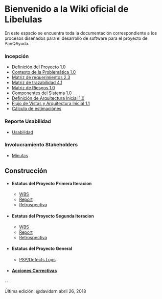 # Bienvenido a la Wiki oficial de Libelulas
En este espacio se encuentra toda la documentación correspondiente a los procesos diseñados para el desarrollo de software para el proyecto de PanQAyuda.

### Incepción
* [Definición del Proyecto 1.0](https://github.com/CaveLabs-1/PanQAyuda-Wiki/blob/master/Documentacion/Jimmy%20Definicio%CC%81n%20de%20proyecto.pdf)
* [Contexto de la Problemática 1.0](https://github.com/CaveLabs-1/PanQAyuda-Wiki/blob/master/Documentacion/Project%20Proposal%20Timmy.pdf )
* [Matriz de requerimientos 2.3](https://github.com/CaveLabs-1/PanQAyuda-Wiki/blob/master/Documentacion/Matriz%20de%20Requerimientos%20-%20Sheet1.csv)
* [Matriz de trazabilidad 4.1](https://github.com/CaveLabs-1/PanQAyuda-Wiki/blob/master/Documentacion/Matriz%20de%20Trazabilidad/Matriz%20de%20Trazabilidad%20Pan.xlsx)
* [Matriz de Riesgos 1.0](https://github.com/CaveLabs-1/PanQAyuda-Wiki/blob/master/Documentacion/Riesgos%20Pan%20'Q%20Ayuda%20-%20Sheet3.csv)
* [Componentes del Sistema 1.0](https://github.com/CaveLabs-1/PanQAyuda-Wiki/blob/master/Documentacion/Formato%20Linguine%20Le%20Pane%20Q'%20Ayud%C3%A9.pdf)
* [Definición de Arquitectura Inicial 1.0](https://github.com/CaveLabs-1/PanQAyuda-Wiki/blob/master/Documentacion/Herson.pdf)
* [Flujo de Vistas y Arquitectura Inicial 1.1](https://github.com/CaveLabs-1/PanQAyuda-Wiki/blob/master/Documentacion/Ernie.pdf)
* [Cálculo de estimaciónes](https://github.com/CaveLabs-1/PanQAyuda-Wiki/blob/master/Documentacion/Function%20Points%20Estimation%20-%20Hoja%201.csv)

<!-- ## Repositorio Métricas
* [Métricas del equipo](https://github.com/CaveLabs-1/Libelulas-Wiki/blob/master/Documentacion/Modelo%20Goal%20Question%20Metric%20.pdf)-->

### Reporte Usabilidad
* [Usabilidad](https://github.com/CaveLabs-1/PanQAyuda-Wiki/blob/master/Documentacion/Plantilla%20Heur%C3%ADstica%20.pdf)

### Involucramiento Stakeholders
* [Minutas](https://github.com/CaveLabs-1/PanQAyuda-Wiki/tree/master/Documentacion/Minutas)


## Construcción
* #### Estatus del Proyecto Primera Iteracion
  * [WBS](https://github.com/CaveLabs-1/PanQAyuda-Wiki/blob/master/Documentacion/Iteraci%C3%B3n%201/WBS_IT_1.csv)
  * [Report](https://github.com/CaveLabs-1/PanQAyuda-Wiki/blob/master/Documentacion/Iteraci%C3%B3n%201/Report_it_1.pdf)
  * [Retrospectiva](https://github.com/CaveLabs-1/PanQAyuda-Wiki/blob/master/Documentacion/Iteraci%C3%B3n%201/Bob%20the%20Builder%20IT%201.pdf)
* #### Estatus del Proyecto Segunda Iteracion
  * [WBS](https://github.com/CaveLabs-1/PanQAyuda-Wiki/blob/master/Documentacion/Iteraci%C3%B3n%202/Overview.csv)
  * [Report](https://github.com/CaveLabs-1/PanQAyuda-Wiki/blob/master/Documentacion/Iteraci%C3%B3n%202/report_it_2.pdf)
  *  [Retrospectiva](https://github.com/CaveLabs-1/PanQAyuda-Wiki/blob/master/Documentacion/Iteraci%C3%B3n%202/Bob%20the%20Builder%20IT%202.pdf)
* #### Estatus del Proyecto General
  <!-- * [Datos y Gráficas](https://github.com/CaveLabs-1/Libelulas-Wiki/blob/master/Documentacion/Estatus%20General%20Plan%20Libelulas.pdf) -->
  * [PSP/Defects Logs](https://cavelabs.herokuapp.com/proyectos/detalle_proyecto/1)

* #### [Acciones Correctivas](https://github.com/CaveLabs-1/PanQAyuda-Wiki/blob/master/Documentacion/Plantilla%20de%20acciones%20correctivas%201.1.docx.pdf)


--

Última edición: @davidsrn abril 26, 2018
